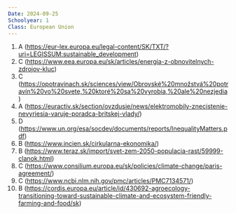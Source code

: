```yaml
---
Date: 2024-09-25
Schoolyear: 1
Class: European Union
---
```

1. A (https://eur-lex.europa.eu/legal-content/SK/TXT/?uri=LEGISSUM:sustainable_development)
2. C (https://www.eea.europa.eu/sk/articles/energia-z-obnovitelnych-zdrojov-kluc)
3. C (https://opotravinach.sk/sciences/view/Obrovské%20množstvá%20potravín%20vo%20svete,%20ktoré%20sa%20vyrobia,%20ale%20nezjedia)
4. A (https://euractiv.sk/section/ovzdusie/news/elektromobily-znecistenie-nevyriesia-varuje-poradca-britskej-vlady/)
5. D (https://www.un.org/esa/socdev/documents/reports/InequalityMatters.pdf)
6. B (https://www.incien.sk/cirkularna-ekonomika/)
7. B (https://www.teraz.sk/import/svet-zem-2050-populacia-rast/59999-clanok.html)
8. C (https://www.consilium.europa.eu/sk/policies/climate-change/paris-agreement/)
9. C (https://www.ncbi.nlm.nih.gov/pmc/articles/PMC7134571/)
10. B (https://cordis.europa.eu/article/id/430692-agroecology-transitioning-toward-sustainable-climate-and-ecosystem-friendly-farming-and-food/sk)